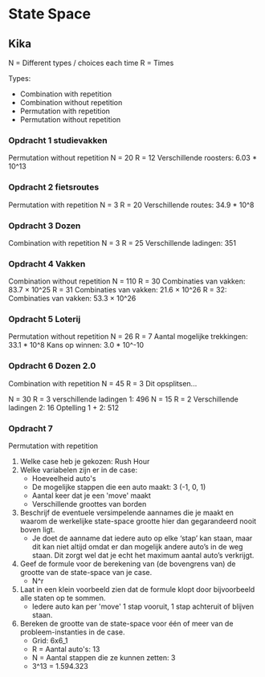 # State Space 
## Kika

N = Different types / choices each time
R = Times 

Types: 
* Combination with repetition
* Combination without repetition
* Permutation with repetition
* Permutation without repetition

### Opdracht 1 studievakken
Permutation without repetition
N = 20 
R = 12 
Verschillende roosters: 6.03 * 10^13

### Opdracht 2 fietsroutes
Permutation with repetition
N = 3
R = 20 
Verschillende routes: 34.9 * 10^8

### Opdracht 3 Dozen 
Combination with repetition
N = 3
R = 25
Verschillende ladingen: 351 

### Opdracht 4 Vakken 
Combination without repetition
N = 110
R = 30
Combinaties van vakken: 83.7 × 10^25
R = 31
Combinaties van vakken: 21.6 × 10^26
R = 32: 
Combinaties van vakken: 53.3 × 10^26

### Opdracht 5 Loterij
Permutation without repetition 
N = 26
R = 7
Aantal mogelijke trekkingen: 33.1 * 10^8
Kans op winnen: 3.0 * 10^-10

### Opdracht 6 Dozen 2.0
Combination with repetition
N = 45
R = 3 
Dit opsplitsen...

N = 30
R = 3 
verschillende ladingen 1: 496
N = 15
R = 2
Verschillende ladingen 2: 16
Optelling 1 + 2: 512

### Opdracht 7
Permutation with repetition
1. Welke case heb je gekozen: Rush Hour
2. Welke variabelen zijn er in de case: 
    * Hoeveelheid auto's 
    * De mogelijke stappen die een auto maakt: 3 (-1, 0, 1)
    * Aantal keer dat je een 'move' maakt 
    * Verschillende groottes van borden 
3. Beschrijf de eventuele versimpelende aannames die je maakt en waarom de werkelijke state-space grootte hier dan gegarandeerd nooit boven ligt.
    * Je doet de aanname dat iedere auto op elke ‘stap’ kan staan, maar dit kan niet altijd omdat er dan mogelijk andere auto’s in de weg staan. Dit zorgt wel dat je echt het maximum aantal auto’s verkrijgt. 
4. Geef de formule voor de berekening van (de bovengrens van) de grootte van de state-space van je case.
    * N^r
5. Laat in een klein voorbeeld zien dat de formule klopt door bijvoorbeeld alle staten op te sommen.
    * Iedere auto kan per 'move' 1 stap vooruit, 1 stap achteruit of blijven staan. 
6. Bereken de grootte van de state-space voor één of meer van de probleem-instanties in de case.
    * Grid: 6x6_1
    * R = Aantal auto's: 13 
    * N = Aantal stappen die ze kunnen zetten: 3 
    * 3^13 = 1.594.323

